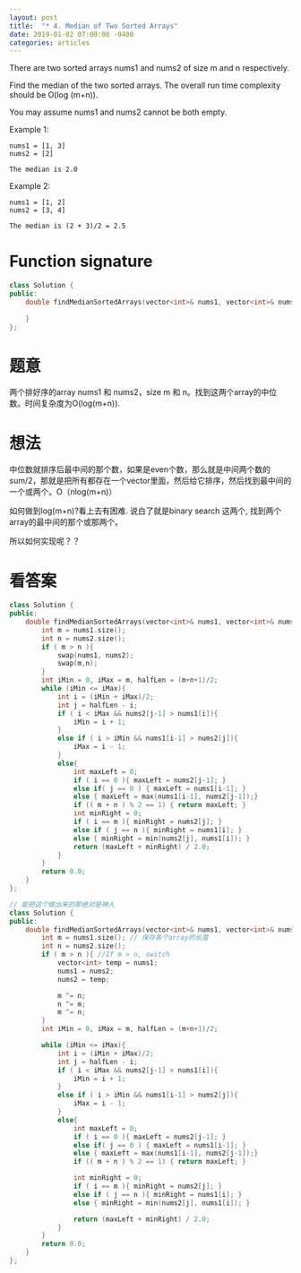 ```yaml
---
layout: post
title:  "* 4. Median of Two Sorted Arrays"
date: 2019-01-02 07:00:00 -0400
categories: articles
---
```

There are two sorted arrays nums1 and nums2 of size m and n respectively.

Find the median of the two sorted arrays. The overall run time complexity should be O(log (m+n)).

You may assume nums1 and nums2 cannot be both empty.

Example 1:
```
nums1 = [1, 3]
nums2 = [2]

The median is 2.0
```
Example 2:
```
nums1 = [1, 2]
nums2 = [3, 4]

The median is (2 + 3)/2 = 2.5
```

# Function signature
```c++
class Solution {
public:
    double findMedianSortedArrays(vector<int>& nums1, vector<int>& nums2) {
        
    }
};
```
# 题意
两个排好序的array nums1 和 nums2，size m 和 n。找到这两个array的中位数。时间复杂度为O(log(m+n)).
# 想法
中位数就排序后最中间的那个数，如果是even个数，那么就是中间两个数的sum/2，那就是把所有都存在一个vector里面，然后给它排序，然后找到最中间的一个或两个。O（nlog(m+n)）

如何做到log(m+n)?看上去有困难. 说白了就是binary search 这两个, 找到两个array的最中间的那个或那两个。

所以如何实现呢？？
# 看答案
```c++
class Solution {
public:
    double findMedianSortedArrays(vector<int>& nums1, vector<int>& nums2) {
        int m = nums1.size();
        int n = nums2.size(); 
        if ( m > n ){
            swap(nums1, nums2);
            swap(m,n);
        }
        int iMin = 0, iMax = m, halfLen = (m+n+1)/2;
        while (iMin <= iMax){
            int i = (iMin + iMax)/2;
            int j = halfLen - i;
            if ( i < iMax && nums2[j-1] > nums1[i]){
                iMin = i + 1;
            }
            else if ( i > iMin && nums1[i-1] > nums2[j]){
                iMax = i - 1;
            }
            else{
                int maxLeft = 0;
                if ( i == 0 ){ maxLeft = nums2[j-1]; }
                else if( j == 0 ) { maxLeft = nums1[i-1]; }
                else { maxLeft = max(nums1[i-1], nums2[j-1]);}
                if (( m + n ) % 2 == 1) { return maxLeft; }
                int minRight = 0;
                if ( i == m ){ minRight = nums2[j]; }
                else if ( j == n ){ minRight = nums1[i]; }
                else { minRight = min(nums2[j], nums1[i]); }
                return (maxLeft + minRight) / 2.0;
            }
        }
        return 0.0;
    }
};
```

```c++
// 能把这个做出来的那绝对是神人
class Solution {
public:
    double findMedianSortedArrays(vector<int>& nums1, vector<int>& nums2) {
    	int m = nums1.size(); // 保存各个array的长度
    	int n = nums2.size(); 
    	if ( m > n ){ //If m > n, switch
    		vector<int> temp = nums1;
    		nums1 = nums2;
    		nums2 = temp; 

    		m ^= n;  
    		n ^= m;   
    		m ^= n;   
    	}
    	int iMin = 0, iMax = m, halfLen = (m+n+1)/2;

    	while (iMin <= iMax){
    		int i = (iMin + iMax)/2;
    		int j = halfLen - i;
    		if ( i < iMax && nums2[j-1] > nums1[i]){
    			iMin = i + 1;
    		}
    		else if ( i > iMin && nums1[i-1] > nums2[j]){
    			iMax = i - 1;
    		}
    		else{
    			int maxLeft = 0;
    			if ( i == 0 ){ maxLeft = nums2[j-1]; }
    			else if( j == 0 ) { maxLeft = nums1[i-1]; }
    			else { maxLeft = max(nums1[i-1], nums2[j-1]);}
    			if (( m + n ) % 2 == 1) { return maxLeft; }

    			int minRight = 0;
    			if ( i == m ){ minRight = nums2[j]; }
    			else if ( j == n ){ minRight = nums1[i]; }
    			else { minRight = min(nums2[j], nums1[i]); }

    			return (maxLeft + minRight) / 2.0;
    		}
    	}
    	return 0.0;
    }
};
```